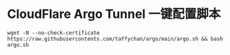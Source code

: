 # CloudFlare Argo Tunnel 一键配置脚本

```shell
wget -N --no-check-certificate https://raw.githubusercontents.com/taffychan/argo/main/argo.sh && bash argo.sh
```

